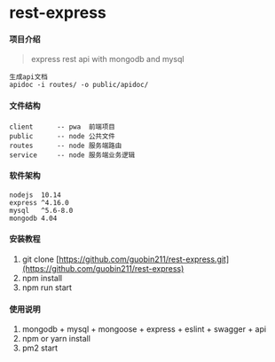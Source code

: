 # rest-express

#### 项目介绍

> express rest api with mongodb and mysql
    
    生成api文档
    apidoc -i routes/ -o public/apidoc/


#### 文件结构

    client      -- pwa  前端项目
    public      -- node 公共文件
    routes      -- node 服务端路由
    service     -- node 服务端业务逻辑 

#### 软件架构
    
    nodejs  10.14
    express ^4.16.0
    mysql   ^5.6-8.0
    mongodb 4.04


#### 安装教程

1. git clone [https://github.com/guobin211/rest-express.git](https://github.com/guobin211/rest-express)
2. npm install
3. npm run start

#### 使用说明

1. mongodb + mysql + mongoose + express + eslint + swagger + api
2. npm or yarn install
3. pm2 start


